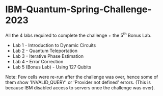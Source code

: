 # IBM-Quantum-Spring-Challenge-2023
All the 4 labs required to complete the challenge + the 5<sup>th</sup> Bonus Lab.

- Lab 1 - Introduction to Dynamic Circuits
- Lab 2 - Quantum Teleportation 
- Lab 3 - Iterative Phase Estimation
- Lab 4 - Error Correction
- Lab 5 (Bonus Lab) - Using 127 Qubits

Note: Few cells were re-run after the challenge was over, hence some of them show 'INVALID_QUERY' or 'Provider not defined' errors. (This is because IBM disabled access to servers once the challenge was over).
